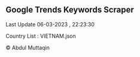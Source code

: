 

## Google Trends Keywords Scraper 
 
Last Update 06-03-2023 , 22:23:30

Country List :
VIETNAM.json



© Abdul Muttaqin 
